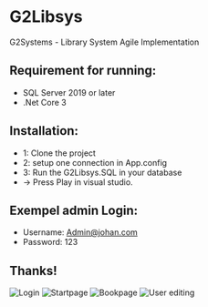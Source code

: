 # G2Libsys
G2Systems - Library System Agile Implementation

## Requirement for running: 
* SQL Server 2019 or later
* .Net Core 3

## Installation: 
* 1: Clone the project
* 2: setup one connection in App.config
* 3: Run the G2Libsys.SQL in your database
* -> Press Play in visual studio.

## Exempel admin Login: 
* Username: Admin@johan.com 
* Password: 123

## Thanks!

![Login](https://i.imgur.com/dHVLnNV.png)
![Startpage](https://i.imgur.com/lU0RNqT.png)
![Bookpage](https://i.imgur.com/H6cPpVA.png)
![User editing](https://i.imgur.com/VTQlfuR.png)

